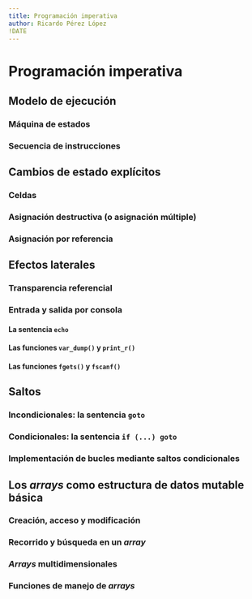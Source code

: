 ```yaml
---
title: Programación imperativa
author: Ricardo Pérez López
!DATE
---
```


# Programación imperativa

## Modelo de ejecución

### Máquina de estados

### Secuencia de instrucciones

## Cambios de estado explícitos

### Celdas

### Asignación destructiva (o asignación múltiple)

### Asignación por referencia

## Efectos laterales

### Transparencia referencial

### Entrada y salida por consola

#### La sentencia `echo`

#### Las funciones `var_dump()` y `print_r()`

#### Las funciones `fgets()` y `fscanf()`

## Saltos

### Incondicionales: la sentencia `goto`

### Condicionales: la sentencia `if (...) goto`

### Implementación de bucles mediante saltos condicionales

## Los *arrays* como estructura de datos mutable básica

### Creación, acceso y modificación

### Recorrido y búsqueda en un *array*

### *Arrays* multidimensionales

### Funciones de manejo de *arrays*

